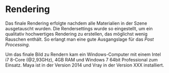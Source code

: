 # Rendering

Das finale Rendering erfolgte nachdem alle Materialien in der Szene ausgetauscht wurden. Die Rendersettings wurde so eingestellt, um ein qualitativ hochwertiges Rendering zu erstellen, das möglichst wenig Rauschen enthält. So erlangt man eine gute Ausgangslage für das *Post Processing*.

Um das finale Bild zu Rendern kam ein Windows-Computer mit einem Intel i7 8-Core (@2,93GHz), 4GB RAM und Windows 7 64bit Professional zum Einsatz. Maya ist in der Version 2014 und Vray in der Version XXX installiert.